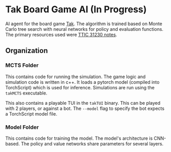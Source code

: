 # Tak Board Game AI (In Progress)

AI agent for the board game [Tak](https://en.wikipedia.org/wiki/Tak_(game)). The algorithm is trained based on Monte Carlo tree search with neural networks for policy and evaluation functions. The primary resources used were [TTIC 31230 notes](https://mcallester.github.io/ttic-31230/).

## Organization

### MCTS Folder
This contains code for running the simulation. The game logic and simulation code is written in c++. It loads a pytorch model (compiled into TorchScript) which is used for inference. Simulations are run using the `takMCTS` executable.

This also contains a playable TUI in the `takTUI` binary. This can be played with 2 players, or against a bot. The `--model` flag to specify the bot expects a TorchScript model file.

### Model Folder
This contains code for training the model. The model's architecture is CNN-based. The policy and value networks share parameters for several layers.
